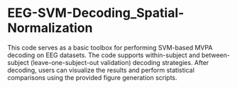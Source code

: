 # EEG-SVM-Decoding_Spatial-Normalization
This code serves as a basic toolbox for performing SVM-based MVPA decoding on EEG datasets. The code supports within-subject and between-subject (leave-one-subject-out validation) decoding strategies. After decoding, users can visualize the results and perform statistical comparisons using the provided figure generation scripts.
